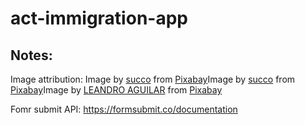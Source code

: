 # act-immigration-app




















<!-- Do not remove this section: -->
## Notes:
Image attribution:
Image by <a href="https://pixabay.com/users/succo-96729/?utm_source=link-attribution&utm_medium=referral&utm_campaign=image&utm_content=719066">succo</a> from <a href="https://pixabay.com//?utm_source=link-attribution&utm_medium=referral&utm_campaign=image&utm_content=719066">Pixabay</a>Image by <a href="https://pixabay.com/users/succo-96729/?utm_source=link-attribution&utm_medium=referral&utm_campaign=image&utm_content=471884">succo</a> from <a href="https://pixabay.com//?utm_source=link-attribution&utm_medium=referral&utm_campaign=image&utm_content=471884">Pixabay</a>Image by <a href="https://pixabay.com/users/advogadoaguilar-18212864/?utm_source=link-attribution&utm_medium=referral&utm_campaign=image&utm_content=4703934">LEANDRO AGUILAR</a> from <a href="https://pixabay.com//?utm_source=link-attribution&utm_medium=referral&utm_campaign=image&utm_content=4703934">Pixabay</a>

Fomr submit API: https://formsubmit.co/documentation
<!-- Do not remove this section: -->